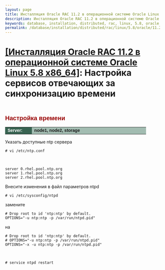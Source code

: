```yaml
---
layout: page
title: Инсталляция Oracle RAC 11.2 в операционной системе Oracle Linux 5.8 (ISCSI + ASM) - Настройка сервисов отвечающих за синхронизацию времени
description: Инсталляция Oracle RAC 11.2 в операционной системе Oracle Linux 5.8 (ISCSI + ASM) - Настройка сервисов отвечающих за синхронизацию времени
keywords: database, installation, distributed, rac, linux, 5.8, oracle, 11.2, Настройка сервисов отвечающих за синхронизацию времени
permalink: /database/installation/distributed/rac/linux/5.8/oracle/11.2/setup-actual-time/
---
```


# <a href="/database/installation/distributed/rac/linux/5.8/oracle/11.2/">[Инсталляция Oracle RAC 11.2 в операционной системе Oracle Linux 5.8 x86_64]</a>: Настройка сервисов отвечающих за синхронизацию времени

<br/>

<span style="font-size: 20px; text-align: left; line-height: 130%; font-family: Arial,Helvetica,sans-serif; color: rgb(153, 0, 0);"><strong>Настройка времени</strong></span>

<table cellpadding="4" cellspacing="2" align="center" border="0" width="100%">
<tr>
	<td style="color: rgb(255, 255, 255);" bgcolor="#386351" width="14%"><span style="font-family: Arial,Helvetica,sans-serif; font-size: 14px;"><strong>Server:</strong></span></td>
	<td height="20" bgcolor="#a2bcb1" width="60%"><span style="font-family: Arial,Helvetica,sans-serif; font-size: 14px;"><strong>node1, node2, storage</strong></span></td>
</tr>
</table>

Указать доступные ntp сервера

    # vi /etc/ntp.conf

<br/>

    server 0.rhel.pool.ntp.org
    server 1.rhel.pool.ntp.org
    server 2.rhel.pool.ntp.org

<!--
Настраиваем планировщик заданий

Сервера ru.pool.ntp.org выбраны в качестве примера

# crontab -e

# Set the date and time via NTP
*/15 * * * * /usr/sbin/ntpdate 0.ru.pool.ntp.org 1.ru.pool.ntp.org 2.ru.pool.ntp.org 3.ru.pool.ntp.org   > /var/log/time.log


-->

Внесите изменения в файл параметров ntpd

    # vi /etc/sysconfig/ntpd

замените

    # Drop root to id 'ntp:ntp' by default.
    OPTIONS="-u ntp:ntp -p /var/run/ntpd.pid"

на

    # Drop root to id 'ntp:ntp' by default.
    # OPTIONS="-u ntp:ntp -p /var/run/ntpd.pid"
    OPTIONS="-x -u ntp:ntp -p /var/run/ntpd.pid"

<br/>

    # service ntpd restart
